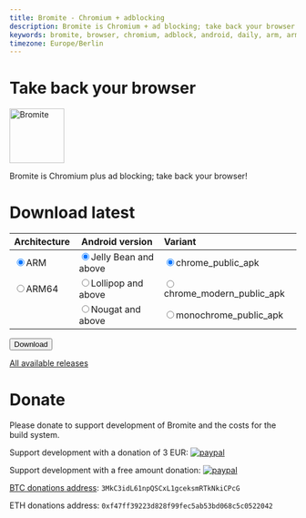 ```yaml
---
title: Bromite - Chromium + adblocking
description: Bromite is Chromium + ad blocking; take back your browser
keywords: bromite, browser, chromium, adblock, android, daily, arm, arm64, 4.4, 5.0, 5.1, 6.0, 7.0, 7.1, 8.0, kitkat, lollipop, marshmallow, nougat, oreo, aroma, super, stock, full, mini, micro, nano, pico, tvstock
timezone: Europe/Berlin
---
```


<script type="text/javascript">
function radioClick(obj) {
	if (obj.name == 'arch') {
		if (obj.value == 'arm64') {
			document.getElementById('sdk_16').disabled = true;
			document.getElementById('sdk_21').disabled = true;
			document.getElementById('sdk_24').checked = true;

			document.getElementById('target_monochrome_public_apk').disabled = false;
			document.getElementById('target_chrome_public_apk').disabled = true;
			document.getElementById('target_chrome_modern_public_apk').disabled = true;
			document.getElementById('target_monochrome_public_apk').checked = true;
		} else {
			document.getElementById('sdk_16').disabled = false;
			document.getElementById('sdk_21').disabled = false;
			document.getElementById('target_chrome_public_apk').disabled = false;
			document.getElementById('target_chrome_modern_public_apk').disabled = false;
		}
	} else if (obj.name == 'sdk') {
		switch (obj.value) {
			case '16':
				document.getElementById('target_monochrome_public_apk').disabled = true;
				document.getElementById('target_chrome_modern_public_apk').disabled = true;
				document.getElementById('target_chrome_public_apk').checked = true;
				break;
			case '21':
				document.getElementById('target_monochrome_public_apk').disabled = true;
				document.getElementById('target_chrome_modern_public_apk').disabled = false;
				document.getElementById('target_chrome_modern_public_apk').checked = true;
				break;
			case '24':
				document.getElementById('target_monochrome_public_apk').disabled = false;
				document.getElementById('target_chrome_modern_public_apk').disabled = false;
				document.getElementById('target_monochrome_public_apk').checked = true;
				break;
			
		}
	}
}

var latest_release = '63.0.3235.2';
function doDownload() {
	var arch = document.getElementsByName('arch')[0].value;
	var target = document.getElementsByName('target')[0].value;
	window.location.href = 'https://github.com/bromite/bromite/releases/download/' + latest_release + '/' + arch + '_' + target + '.apk';
}

</script>

# Take back your browser

<img src="https://www.bromite.org/android-icon-192x192.png" width="96" alt="Bromite" />

Bromite is Chromium plus ad blocking; take back your browser!

# Download latest

|Architecture	|Android version|Variant		|
|:---		|---		|:---			|
|<label for="arch_arm"><input onclick="radioClick(this)" value="arm" type="radio" name="arch" id="arch_arm" checked />ARM</label>		|<label for="sdk_16"><input onclick="radioClick(this)"  type="radio" name="sdk" id="sdk_16" value="16" checked />Jelly Bean and above</label>	|<label for="target_chrome_public_apk"><input onclick="radioClick(this)"  type="radio" name="target" id="target_chrome_public_apk" value="ChromePublic" checked />chrome_public_apk</label>	|
|<label for="arch_arm64"><input onclick="radioClick(this)" value="arm64" type="radio" name="arch" id="arch_arm64"/>ARM64</label>		|<label for="sdk_21"><input onclick="radioClick(this)"  type="radio" name="sdk" id="sdk_21" value="21" />Lollipop and above</label>	|<label for="target_chrome_modern_public_apk"><input onclick="radioClick(this)"  type="radio" name="target" id="target_chrome_modern_public_apk" value="ChromeModernPublic" />chrome_modern_public_apk</label>|
|		|<label for="sdk_24"><input onclick="radioClick(this)"  type="radio" name="sdk" id="sdk_24" value="24" />Nougat and above</label>	|<label for="target_monochrome_public_apk"><input onclick="radioClick(this)"  type="radio" name="target" id="target_monochrome_public_apk" value="MonochromePublic" />monochrome_public_apk</label>|

<input type="button" value="Download" onclick="doDownload()" />

[All available releases](https://github.com/bromite/bromite/releases)

# Donate

Please donate to support development of Bromite and the costs for the build system.

Support development with a donation of 3 EUR: [![paypal](https://www.paypalobjects.com/en_US/i/btn/btn_donate_LG.gif)](https://www.paypal.com/cgi-bin/webscr?cmd=_s-xclick&hosted_button_id=JP3XTQPVRNET2)

Support development with a free amount donation: [![paypal](https://www.paypalobjects.com/en_US/i/btn/btn_donate_LG.gif)](https://www.paypal.com/cgi-bin/webscr?cmd=_s-xclick&hosted_button_id=LC7Q6A3UAQPY8)

<a href="bitcoin:3MkC3idL61npQSCxL1gceksmRTkNkiCPcG">BTC donations address</a>: `3MkC3idL61npQSCxL1gceksmRTkNkiCPcG`

ETH donations address: `0xf47ff39223d828f99fec5ab53bd068c5c0522042`
